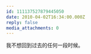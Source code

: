 ```yaml
---
id: 111137527879445050
date: 2010-04-02T16:34:00.000Z
reply: false
media_attachments: 0
---
```


我不想回到过去的任何一段时候。 ​​​​

